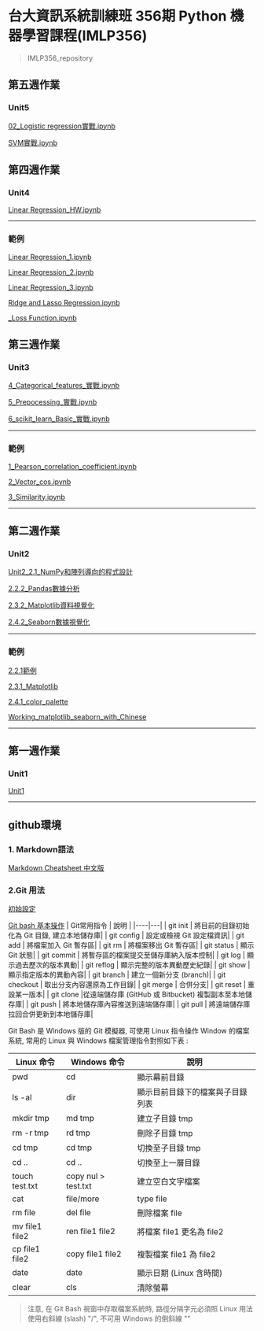 # 台大資訊系統訓練班 356期 Python 機器學習課程(IMLP356)

> IMLP356_repository
## 第五週作業
### Unit5
[02_Logistic regression實戰.ipynb](https://github.com/totoro870113/IMLP356/blob/main/Unit05/02_Logistic%20regression%E5%AF%A6%E6%88%B0.ipynb)

[SVM實戰.ipynb](https://github.com/totoro870113/IMLP356/blob/main/Unit05_2/SVM%E5%AF%A6%E6%88%B0.ipynb)

## 第四週作業
### Unit4
[Linear Regression_HW.ipynb](https://github.com/totoro870113/IMLP356/blob/main/Unit04/Linear%20Regression_HW.ipynb)

---
### 範例

[Linear Regression_1.ipynb](https://github.com/totoro870113/IMLP356/blob/main/Unit04/Linear%20Regression_1.ipynb)

[Linear Regression_2.ipynb](https://github.com/totoro870113/IMLP356/blob/main/Unit04/Linear%20Regression_2.ipynb)

[Linear Regression_3.ipynb](https://github.com/totoro870113/IMLP356/blob/main/Unit04/Linear%20Regression_3.ipynb)

[Ridge and Lasso Regression.ipynb](https://github.com/totoro870113/IMLP356/blob/main/Unit04/Ridge%20and%20Lasso%20Regression.ipynb)

[_Loss Function.ipynb](https://github.com/totoro870113/IMLP356/blob/main/Unit04/_Loss%20Function.ipynb)
## 第三週作業
### Unit3
[4_Categorical_features_實戰.ipynb](https://github.com/totoro870113/IMLP356/blob/main/Unit03/4_Categorical_features_%E5%AF%A6%E6%88%B0.ipynb)

[5_Prepocessing_實戰.ipynb](https://github.com/totoro870113/IMLP356/blob/main/Unit03/5_Prepocessing_%E5%AF%A6%E6%88%B0.ipynb)

[6_scikit_learn_Basic_實戰.ipynb](https://github.com/totoro870113/IMLP356/blob/main/Unit03/6_scikit_learn_Basic_%E5%AF%A6%E6%88%B0.ipynb)

---
### 範例
[1_Pearson_correlation_coefficient.ipynb](https://github.com/totoro870113/IMLP356/blob/main/Unit03/1_Pearson_correlation_coefficient.ipynb)

[2_Vector_cos.ipynb](https://github.com/totoro870113/IMLP356/blob/main/Unit03/2_Vector_cos.ipynb)

[3_Similarity.ipynb](https://github.com/totoro870113/IMLP356/blob/main/Unit03/3_Similarity.ipynb)

***

## 第二週作業
### Unit2
[Unit2_2.1_NumPy和陣列導向的程式設計](https://github.com/totoro870113/IMLP356/blob/main/Unit02/2.1_NumPy%E5%92%8C%E9%99%A3%E5%88%97%E5%B0%8E%E5%90%91%E7%9A%84%E7%A8%8B%E5%BC%8F%E8%A8%AD%E8%A8%88.ipynb)

[2.2.2_Pandas數據分析](https://github.com/totoro870113/IMLP356/blob/main/Unit02/2.2.2_Pandas%E6%95%B8%E6%93%9A%E5%88%86%E6%9E%90.ipynb)

[2.3.2_Matplotlib資料視覺化](https://github.com/totoro870113/IMLP356/blob/main/Unit02/2.3.2_Matplotlib%E8%B3%87%E6%96%99%E8%A6%96%E8%A6%BA%E5%8C%96.ipynb)

[2.4.2_Seaborn數據視覺化](https://github.com/totoro870113/IMLP356/blob/main/Unit02/2.4.2_Seaborn%E6%95%B8%E6%93%9A%E8%A6%96%E8%A6%BA%E5%8C%96.ipynb)

---
### 範例
[2.2.1範例](https://github.com/totoro870113/IMLP356/blob/main/Unit02/2.2.1.ipynb)

[2.3.1_Matplotlib](https://github.com/totoro870113/IMLP356/blob/main/Unit02/2.3.1_Matplotlib.ipynb)

[2.4.1_color_palette](https://github.com/totoro870113/IMLP356/blob/main/Unit02/2.4.1_color_palette.ipynb)

[Working_matplotlib_seaborn_with_Chinese](https://github.com/totoro870113/IMLP356/blob/main/Unit02/Working_matplotlib_seaborn_with_Chinese.ipynb)

***

## 第一週作業
### Unit1
[Unit1](https://github.com/totoro870113/IMLP356/blob/main/Unit01/Unit01_Crash%20Course%20on%20Python.ipynb)
***
## github環境
### 1. Markdown語法
[Markdown Cheatsheet 中文版](https://gist.github.com/billy3321/1001749662c370887c63bb30f26c9e6e#links)
### 2.Git 用法
[初始設定](https://ithelp.ithome.com.tw/articles/10240965)

[Git bash 基本操作](http://yhhuang1966.blogspot.com/2020/01/git-git-bash.html)
| Git常用指令	| 說明 |
|----|---|
| git init | 將目前的目錄初始化為 Git 目錄, 建立本地儲存庫|
| git config	| 設定或檢視 Git 設定檔資訊|
| git add |	 將檔案加入 Git 暫存區|
| git rm	| 將檔案移出 Git 暫存區|
| git status |	 顯示 Git 狀態|
| git commit 	| 將暫存區的檔案提交至儲存庫納入版本控制|
| git log	| 顯示過去歷次的版本異動|
| git reflog	| 顯示完整的版本異動歷史紀錄|
| git show	| 顯示指定版本的異動內容|
| git branch	| 建立一個新分支 (branch)|
| git checkout	| 取出分支內容還原為工作目錄|
| git merge	| 合併分支|
| git reset	| 重設某一版本|
| git clone	|從遠端儲存庫 (GitHub 或 Bitbucket) 複製副本至本地儲存庫|
| git push	| 將本地儲存庫內容推送到遠端儲存庫|
| git pull	| 將遠端儲存庫拉回合併更新到本地儲存庫|

Git Bash 是 Windows 版的 Git 模擬器, 可使用 Linux 指令操作 Window 的檔案系統, 常用的 Linux 與 Windows 檔案管理指令對照如下表 :

 |Linux 命令	| Windows 命令	| 說明|
 |----|----|----|
 |pwd	| cd	| 顯示幕前目錄|
 |ls -al	| dir	| 顯示目前目錄下的檔案與子目錄列表|
 |mkdir tmp	| md tmp	| 建立子目錄 tmp|
 |rm -r tmp	 |rd tmp	| 刪除子目錄 tmp|
 |cd tmp	| cd tmp	| 切換至子目錄 tmp|
 |cd ..|	 cd .. 	| 切換至上一層目錄|
 |touch test.txt	| copy nul > test.txt	| 建立空白文字檔案|
 |cat |file/more	| type file	| 顯示檔案內容|
 |rm file	| del file	| 刪除檔案 file|
 |mv file1 file2	| ren file1 file2	| 將檔案 file1 更名為 file2|
 |cp  file1 file2	| copy file1 file2	| 複製檔案 file1 為 file2|
 |date	| date	| 顯示日期 (Linux 含時間)|
 |clear	| cls	| 清除螢幕|


>注意, 在 Git Bash 視窗中存取檔案系統時, 路徑分隔字元必須照 Linux 用法使用右斜線  (slash) "/", 不可用 Windows 的倒斜線 "\"
